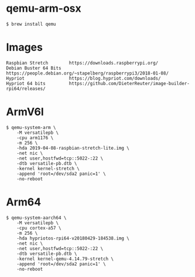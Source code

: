 # qemu-arm-osx

    $ brew install qemu

# Images

    Raspbian Stretch        https://downloads.raspberrypi.org/
    Debian Buster 64 Bits   https://people.debian.org/~stapelberg/raspberrypi3/2018-01-08/
    Hypriot                 https://blog.hypriot.com/downloads/
    Hypriot 64 bits         https://github.com/DieterReuter/image-builder-rpi64/releases/

# ArmV6l

    $ qemu-system-arm \
        -M versatilepb \
        -cpu arm1176 \
        -m 256 \
        -hda 2019-04-08-raspbian-stretch-lite.img \
        -net nic \
        -net user,hostfwd=tcp::5022-:22 \
        -dtb versatile-pb.dtb \
        -kernel kernel-stretch \
        -append 'root=/dev/sda2 panic=1' \
        -no-reboot

# Arm64

    $ qemu-system-aarch64 \
        -M versatilepb \
        -cpu cortex-a57 \
        -m 256 \
        -hda hypriotos-rpi64-v20180429-184538.img \
        -net nic \
        -net user,hostfwd=tcp::5022-:22 \
        -dtb versatile-pb.dtb \
        -kernel kernel-qemu-4.14.79-stretch \
        -append 'root=/dev/sda2 panic=1' \
        -no-reboot
